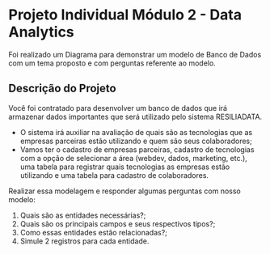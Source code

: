 # Projeto Individual Módulo 2 - Data Analytics

Foi realizado um Diagrama para demonstrar um modelo de Banco de Dados com um tema proposto e com perguntas referente ao modelo.

## Descrição do Projeto

Você foi contratado para desenvolver um banco de dados que irá armazenar dados importantes que será utilizado pelo sistema RESILIADATA.

- O sistema irá auxiliar na avaliação de quais são as tecnologias que as empresas parceiras
estão utilizando e quem são seus colaboradores;
- Vamos ter o cadastro de empresas parceiras, cadastro de tecnologias com a opção de
selecionar a área (webdev, dados, marketing, etc.), uma tabela para registrar quais
tecnologias as empresas estão utilizando e uma tabela para cadastro de colaboradores.

Realizar essa modelagem e responder algumas perguntas com nosso modelo:

1. Quais são as entidades necessárias?;
2. Quais são os principais campos e seus respectivos tipos?;
3. Como essas entidades estão relacionadas?;
4. Simule 2 registros para cada entidade.
